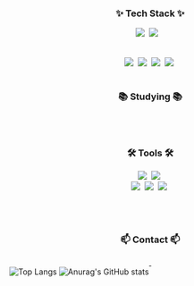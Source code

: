 <!--타이틀 부분-->
<div align="center">
  <img src="" />
</div>


<!--내용 부분-->
<h3 align="center">✨ Tech Stack ✨</h3>
<div align="center">
  <img src="https://img.shields.io/badge/C++-00599C.svg?style=for-the-badge&logo=c%2B%2B&logoColor=white" />&nbsp
  <img src="https://img.shields.io/badge/C-A8B9CC.svg?style=for-the-badge&logo=c&logoColor=white" />&nbsp
  <img src="" />&nbsp
</div>

<div align="center">
  <img src="" />&nbsp
  <img src="" />&nbsp
  <img src="" />&nbsp
</div>

<br>

<div align="center">
  <img src="https://" />&nbsp
  <img src="https://" />&nbsp
  <img src="https://" />&nbsp
  <img src="https://" />&nbsp
</div>

<br>

<h3 align="center">📚 Studying 📚</h3>
<div align="center">
  <img src="" />&nbsp
  <img src="" />&nbsp
  <img src="" />&nbsp
</div>

<br>

<h3 align="center">🛠 Tools 🛠</h3>
<div align="center">
<img src="https://img.shields.io/badge/Unreal%20Engine-313131.svg?style=for-the-badge&logo=unreal-engine&logoColor=white" />&nbsp
<img src="https://img.shields.io/badge/git-F05032.svg?style=for-the-badge&logo=git&logoColor=white" />&nbsp
</div>

<div align="center">
  <img src="https://img.shields.io/badge/GitHub-181717.svg?style=for-the-badge&logo=github&logoColor=white" />&nbsp
  <img src="https://img.shields.io/badge/Notion-000000.svg?style=for-the-badge&logo=notion&logoColor=white" />&nbsp
  <img src="https://img.shields.io/badge/Sourcetree-0052CC.svg?style=for-the-badge&logo=sourcetree&logoColor=white"/>&nbsp
</div>

<br>

<div align="center">
  <img src="" />&nbsp
  <img src="" />&nbsp
<!--   <img src="" />&nbsp -->
</div>

<br>

<h3 align="center">📫 Contact 📫</h3>
<div align="center">
  <a href="mailto:rjsdn9008@gmail.com">
    <img
      src=""/>&nbsp
  </a>
</div>
<div>
  <img src="https://github-readme-stats.vercel.app/api/top-langs/?username=genwo123&layout=compact" alt="Top Langs" />
  <img src="https://github-readme-stats.vercel.app/api?username=genwo123&show_icons=true&theme=radical" alt="Anurag's GitHub stats" />
</div>
